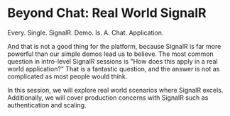 # Beyond Chat: Real World SignalR

Every. Single. SignalR. Demo. Is. A. Chat. Application.

And that is not a good thing for the platform, because SignalR is far more powerful than our simple demos lead us to believe.  The most common question in intro-level SignalR sessions is "How does this apply in a real world application?"  That is a fantastic question, and the answer is not as complicated as most people would think.

In this session, we will explore real world scenarios where SignalR excels.  Additionally, we will cover production concerns with SignalR such as authentication and scaling.  
